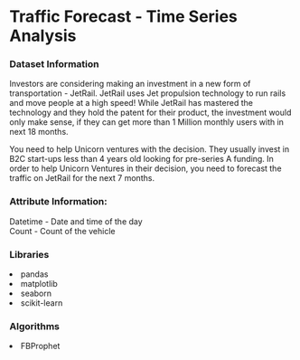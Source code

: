 # Traffic Forecast - Time Series Analysis

### Dataset Information

Investors are considering making an investment in a new form of transportation - JetRail. JetRail uses Jet propulsion technology to run rails and move people at a high speed! While JetRail has mastered the technology and they hold the patent for their product, the investment would only make sense, if they can get more than 1 Million monthly users with in next 18 months.
 
You need to help Unicorn ventures with the decision. They usually invest in B2C start-ups less than 4 years old looking for pre-series A funding. In order to help Unicorn Ventures in their decision, you need to forecast the traffic on JetRail for the next 7 months.


### Attribute Information:

Datetime - Date and time of the day \
Count - Count of the vehicle


### Libraries

<li>pandas</li>
<li>matplotlib</li>
<li>seaborn</li>
<li>scikit-learn</li>

### Algorithms

<li>FBProphet</li>
 
